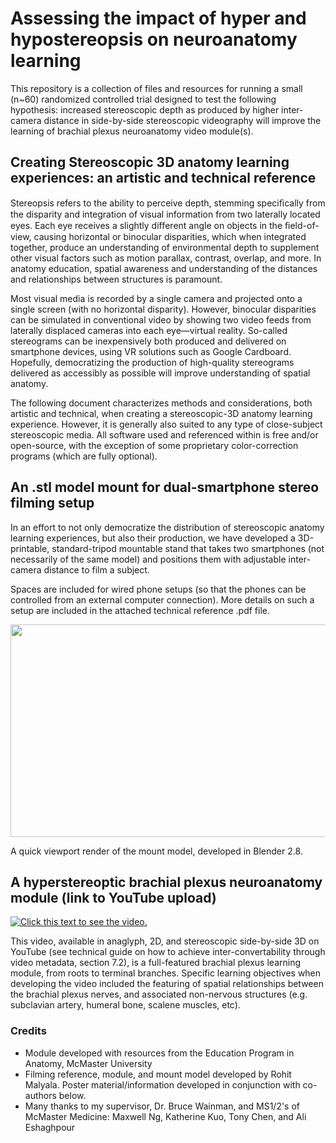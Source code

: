 # Assessing the impact of hyper and hypostereopsis on neuroanatomy learning
This repository is a collection of files and resources for running a small (n~60) randomized controlled trial designed to test the following hypothesis: increased stereoscopic depth as produced by higher inter-camera distance in side-by-side stereoscopic videography will improve the learning of brachial plexus neuroanatomy video module(s).

## Creating Stereoscopic 3D anatomy learning experiences: an artistic and technical reference

Stereopsis refers to the ability to perceive depth, stemming speciﬁcally from the disparity and integration of visual information from two laterally located eyes. Each eye receives a slightly diﬀerent angle on objects in the ﬁeld-of-view, causing horizontal or binocular disparities, which when integrated together, produce an understanding of environmental depth to supplement other visual factors such as motion parallax, contrast, overlap, and more. In anatomy education, spatial awareness and understanding of the distances and relationships between structures is paramount. 

Most visual media is recorded by a single camera and projected onto a single screen (with no horizontal disparity). However, binocular disparities can be simulated in conventional video by showing two video feeds from laterally displaced cameras into each eye—virtual reality. So-called stereograms can be inexpensively both produced and delivered on smartphone devices, using VR solutions such as Google Cardboard. Hopefully, democratizing the production of high-quality stereograms delivered as accessibly as possible will improve understanding of spatial anatomy. 

The following document characterizes methods and considerations, both artistic and technical, when creating a stereoscopic-3D anatomy learning experience. However, it is generally also suited to any type of close-subject stereoscopic media. All software used and referenced within is free and/or open-source, with the exception of some proprietary color-correction programs (which are fully optional).


## An .stl model mount for dual-smartphone stereo filming setup
In an effort to not only democratize the distribution of stereoscopic anatomy learning experiences, but also their production, we have developed a 3D-printable, standard-tripod mountable stand that takes two smartphones (not necessarily of the same model) and positions them with adjustable inter-camera distance to film a subject.

Spaces are included for wired phone setups (so that the phones can be controlled from an external computer connection). More details on such a setup are included in the attached technical reference .pdf file.

<p float="left">
<img src="https://github.com/malyalar/stereoAnatomyReference/blob/master/spinningMountAnimation.gif" width="600" height="340" />
</p>

A quick viewport render of the mount model, developed in Blender 2.8.

## A hyperstereoptic brachial plexus neuroanatomy module (link to YouTube upload)

[![Click this text to see the video.](https://github.com/malyalar/stereoAnatomyReference/blob/master/titleScreenCapture.PNG)](https://www.youtube.com/watch?v=vEzrbDrXUUg)

This video, available in anaglyph, 2D, and stereoscopic side-by-side 3D on YouTube (see technical guide on how to achieve inter-convertability through video metadata, section 7.2), is a full-featured brachial plexus learning module, from roots to terminal branches. Specific learning objectives when developing the video included the featuring of spatial relationships between the brachial plexus nerves, and associated non-nervous structures (e.g. subclavian artery, humeral bone, scalene muscles, etc).

### Credits
- Module developed with resources from the Education Program in Anatomy, McMaster University
- Filming reference, module, and mount model developed by Rohit Malyala. Poster material/information developed in conjunction with co-authors below.
- Many thanks to my supervisor, Dr. Bruce Wainman, and MS1/2's of McMaster Medicine: Maxwell Ng, Katherine Kuo, Tony Chen, and Ali Eshaghpour
